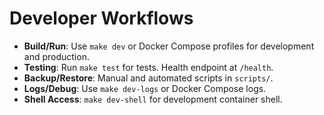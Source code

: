 # Developer Workflows

- **Build/Run**: Use `make dev` or Docker Compose profiles for development and production.
- **Testing**: Run `make test` for tests. Health endpoint at `/health`.
- **Backup/Restore**: Manual and automated scripts in `scripts/`.
- **Logs/Debug**: Use `make dev-logs` or Docker Compose logs.
- **Shell Access**: `make dev-shell` for development container shell.
